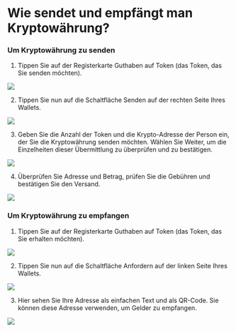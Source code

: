 # Wie sendet und empfängt man Kryptowährung?

### Um Kryptowährung zu senden

1. Tippen Sie auf der Registerkarte Guthaben auf Token (das Token, das Sie senden möchten).

![](../images/ios-sent-1-s.png)

2. Tippen Sie nun auf die Schaltfläche Senden auf der rechten Seite Ihres Wallets.

![](../images/ios-sent-2-s.png)

3. Geben Sie die Anzahl der Token und die Krypto-Adresse der Person ein, der Sie die Kryptowährung senden möchten. Wählen Sie Weiter, um die Einzelheiten dieser Übermittlung zu überprüfen und zu bestätigen.

![](../images/ios-sent-3-s.png)

4. Überprüfen Sie Adresse und Betrag, prüfen Sie die Gebühren und bestätigen Sie den Versand.

![](../images/ios-sent-4-s.png)

### Um Kryptowährung zu empfangen

1. Tippen Sie auf der Registerkarte Guthaben auf Token (das Token, das Sie erhalten möchten).

![](../images/ios-receive-1-s.png)

2. Tippen Sie nun auf die Schaltfläche Anfordern auf der linken Seite Ihres Wallets.

![](../images/ios-receive-2-s.png)

3. Hier sehen Sie Ihre Adresse als einfachen Text und als QR-Code. Sie können diese Adresse verwenden, um Gelder zu empfangen.

![](../images/ios-receive-3-s.png)



